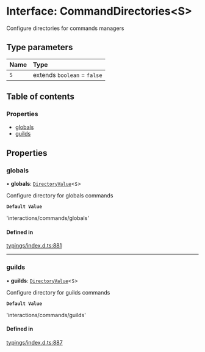 # Interface: CommandDirectories<S\>

Configure directories for commands managers

## Type parameters

| Name | Type |
| :------ | :------ |
| `S` | extends `boolean` = ``false`` |

## Table of contents

### Properties

- [globals](../wiki/CommandDirectories#globals)
- [guilds](../wiki/CommandDirectories#guilds)

## Properties

### globals

• **globals**: [`DirectoryValue`](../wiki/Exports#directoryvalue)<`S`\>

Configure directory for globals commands

**`Default Value`**

'interactions/commands/globals'

#### Defined in

[typings/index.d.ts:881](https://github.com/Natto-PKP/discord-sucrose/blob/9e8624c/typings/index.d.ts#L881)

___

### guilds

• **guilds**: [`DirectoryValue`](../wiki/Exports#directoryvalue)<`S`\>

Configure directory for guilds commands

**`Default Value`**

'interactions/commands/guilds'

#### Defined in

[typings/index.d.ts:887](https://github.com/Natto-PKP/discord-sucrose/blob/9e8624c/typings/index.d.ts#L887)
